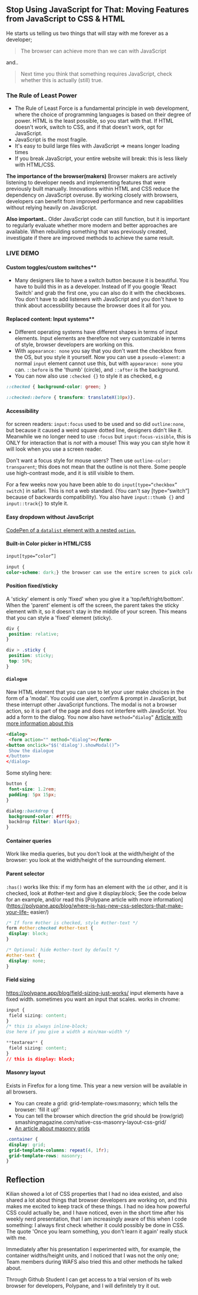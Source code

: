 ## Stop Using JavaScript for That: Moving Features from JavaScript to CSS & HTML
He starts us telling us two things that will stay with me forever as a developer;

> The browser can achieve more than we can with JavaScript

and..

> Next time you think that something requires JavaScript, check whether this is actually (still) true.

### The Rule of Least Power

- The Rule of Least Force is a fundamental principle in web development, where the choice of programming languages ​​is based on their degree of power. HTML is the least possible, so you start with that. If HTML doesn't work, switch to CSS, and if that doesn't work, opt for JavaScript.
 - JavaScript is the most fragile.
 - It's easy to build large files with JavaScript => means longer loading times
 - If you break JavaScript, your entire website will break: this is less likely with HTML/CSS.

**The importance of the browser(makers)**
Browser makers are actively listening to developer needs and implementing features that were previously built manually. Innovations within HTML and CSS reduce the dependency on JavaScript overuse. By working closely with browsers, developers can benefit from improved performance and new capabilities without relying heavily on JavaScript.

**Also important..**
Older JavaScript code can still function, but it is important to regularly evaluate whether more modern and better approaches are available. When rebuilding something that was previously created, investigate if there are improved methods to achieve the same result.

### LIVE DEMO

#### Custom toggles/custom switches**

- Many designers like to have a switch button because it is beautiful. You have to build this in as a developer. Instead of If you google 'React Switch' and grab the first one, you can also do it with the checkboxes. You don't have to add listeners with JavaScript and you don't have to think about accessibility because the browser does it all for you.

#### Replaced content: Input systems**

- Different operating systems have different shapes in terms of input elements. Input elements are therefore not very customizable in terms of style, browser developers are working on this.
- With `appearance: none` you say that you don't want the checkbox from the OS, but you style it yourself. Now you can use a `pseudo-element`: a normal `input` element cannot use this, but with `appearance: none` you can. `::before` is the 'thumb' (circle), and `::after` is the background.
- You can now also use `:checked {}` to style it as checked, e.g

 ```css
 ::checked { background-color: green; }

 ::checked::before { transform: translateX(10px)}.
 ```

#### Accessibility
for screen readers: `input:focus` used to be used and so did `outline:none`, but because it caused a weird square dotted line, designers didn't like it.
Meanwhile we no longer need to use `:focus` but `input:focus-visible`, this is ONLY for interaction that is _not_ with a mouse! This way you can style how it will look when you use a screen reader.

Don't want a focus style for mouse users? Then use `outline-color: transparent`; this does not mean that the outline is not there. Some people use high-contrast mode, and it is still visible to them.

For a few weeks now you have been able to do `input[type=“checkbox” switch]` in safari. This is not a web standard. (You can't say [type=“switch”] because of backwards compatibility).
You also have `input::thumb {}` and `input::track{}` to style it.

#### Easy dropdown without JavaScript
<a href="https://codepen.io/roza-m/pen/QWoYKyj" class="hyperlink">CodePen of a ```datalist``` element with a nested ```option```.</a>

#### Built-in Color picker in HTML/CSS

```html
input[type=“color”]
```


```css
input {
color-scheme: dark;} the browser can use the entire screen to pick colors (colorpicker). With color-scheme you can also set all form elements to dark mode.
```

<!-- in-page transitions: too fast. disorienting: provide no sense of how far you have scrolled down through a navigation. We used to do this with jquery. -->

<!-- @media (
prefers-reduced-motion: no-preference ) {
html {
scroll-behavior: smooth;
}}

default: no smooth scroll. only when it has been indicated that the browser supports it and you want it, then you turn on smooth scrolling. -->
<!--
#my-target {
scroll-margin/padding-top:100px;
}

#my-target:target {
outline: 10px solid deeppink;
transition: 1s ease-in-out outline;
} this lets the person know that this is the place where the user should be. -->

#### Position fixed/sticky
A 'sticky' element is only 'fixed' when you give it a 'top/left/right/bottom'. When the 'parent' element is off the screen, the parent takes the sticky element with it, so it doesn't stay in the middle of your screen.
This means that you can style a 'fixed' element (sticky).

```css
div {
 position: relative;
}

div > .sticky {
 position: sticky;
 top: 50%;
}
```

<!-- carousels
scroll-snap-type is set to the parent.
scroll-snap-align is set to the child.

oh snap video.
youtu.be/34zcWFLCDIc

accordions and modals
details>summary&p
you can also do ```<details open>``` then it will stay open. edit the shape of the triangle with summary::marker {font-size: 1.5rem;} content:””; and [open]summary::marker. note that they can open multiple. this is not a default.-->

#### ```dialogue```
New HTML element that you can use to let your user make choices in the form of a 'modal'.
You could use alert, confirm & prompt in JavaScript, but these interrupt other JavaScript functions. The modal is not a browser action, so it is part of the page and does not interfere with JavaScript. You add a form to the dialog. You now also have `method=“dialog”`
[Article with more information about this](https://developer.mozilla.org/en-US/docs/Web/CSS/::backdrop)

```html
<dialog>
 <form action="" method="dialog"></form>
<button onclick="$$('dialog').showModal()”>
 Show the dialogue
</button>
</dialog>
```

Some styling here:

```css
button {
 font-size: 1.2rem;
 padding: 5px 15px;
}

dialog::backdrop {
 background-color: #fff5;
 backdrop filter: blur(4px);
}
```

#### Container queries
Work like media queries, but you don't look at the width/height of the browser: you look at the width/height of the surrounding element.

#### Parent selector
`:has()` works like this: if my form has an element with the `id` other, and it is checked, look at #other-text and give it display:block;
See the code below for an example, and/or read this [Polypane article with more information](https://polypane.app/blog/where-is-has-new-css-selectors-that-make-your-life- easier/)

```css
/* If form #other is checked, style #other-text */
form #other:checked #other-text {
 display: block;
}

/* Optional: hide #other-text by default */
#other-text {
 display: none;
}
```

#### Field sizing
https://polypane.app/blog/field-sizing-just-works/
input elements have a fixed width. sometimes you want an input that scales. works in chrome:

```css
input {
 field sizing: content;
}
/* this is always inline-block;
Use here if you give a width a min/max-width */

**textarea** {
 field sizing: content;
}
// this is display: block;
```

#### Masonry layout
Exists in Firefox for a long time. This year a new version will be available in all browsers.

- You can create a grid: grid-template-rows:masonry; which tells the browser: 'fill it up!'
- You can tell the browser which direction the grid should be (row/grid)
 smashingmagazine.com/native-css-masonry-layout-css-grid/
- [An article about masonry grids]()

```css
.container {
 display: grid;
 grid-template-columns: repeat(4, 1fr);
 grid-template-rows: masonry;
}
```

<!-- coming in the future: not working yet.
<selectlist>
  <option></option>
  <option></option>
  <option></option>
</selectlist>

selectlist [popover] {}
selectlist::part(button) {

}

scroll-driven animations
are in chrome. replace all libraries that you use to make something happen based on the scroll position

bram.us/2023/02/12/scroll-driven-animations-cover-flow-2022-10-06-full-stack-europe/-->

## Reflection

Kilian showed a lot of CSS properties that I had no idea existed, and also shared a lot about things that browser developers are working on, and this makes me excited to keep track of these things. I had no idea how powerful CSS could actually be, and I have noticed, even in the short time after his weekly nerd presentation, that I am increasingly aware of this when I code something: I always first check whether it could possibly be done in CSS. The quote 'Once you learn something, you don't learn it again' really stuck with me.

Immediately after his presentation I experimented with, for example, the container widths/height units, and I noticed that I was not the only one; Team members during WAFS also tried this and other methods he talked about.

Through Github Student I can get access to a trial version of its web browser for developers, Polypane, and I will definitely try it out.
